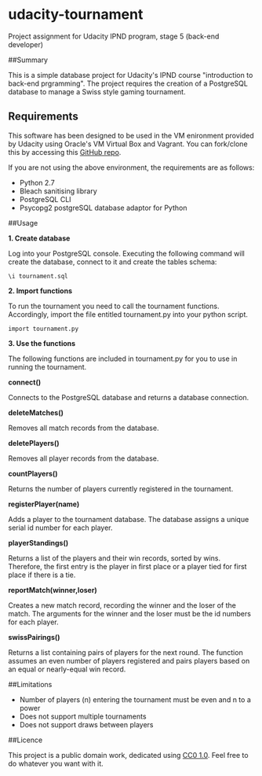 # udacity-tournament
Project assignment for Udacity IPND program, stage 5 (back-end developer)

##Summary

This is a simple database project for Udacity's IPND course "introduction to back-end prgramming".  The project requires the creation of a PostgreSQL database to manage a Swiss style gaming tournament.

## Requirements

This software has been designed to be used in the VM enironment provided by Udacity using Oracle's VM Virtual Box and Vagrant.  You can fork/clone this by accessing this [GitHub repo](https://github.com/udacity/fullstack-nanodegree-vm).

If you are not using the above environment, the requirements are as follows:

* Python 2.7
* Bleach sanitising library
* PostgreSQL CLI 
* Psycopg2 postgreSQL database adaptor for Python

##Usage

**1. Create database**

Log into your PostgreSQL console.  Executing the following command will create the database, connect to it and create the tables schema:

`\i tournament.sql`

**2.  Import functions**

To run the tournament you need to call the tournament functions.  Accordingly, import the file entitled tournament.py into your python script.

`import tournament.py`

**3.  Use the functions**

The following functions are included in tournament.py for you to use in running the tournament.

**connect()**

Connects to the PostgreSQL database and returns a database connection.

**deleteMatches()**

Removes all match records from the database.

**deletePlayers()**

Removes all player records from the database.

**countPlayers()**

Returns the number of players currently registered in the tournament.

**registerPlayer(name)**

Adds a player to the tournament database. The database assigns a unique serial id number for each player.

**playerStandings()**

Returns a list of the players and their win records, sorted by wins. Therefore, the first entry is the player in first place or a player tied for first place if there is a tie.

**reportMatch(winner,loser)**

Creates a new match record, recording the winner and the loser of the match. The arguments for the winner and the loser must be the id numbers for each player.

**swissPairings()**

Returns a list containing pairs of players for the next round. The function assumes an even number of players registered and pairs players based on an equal or nearly-equal win record.

##Limitations

* Number of players (n) entering the tournament must be even and n to a power 
* Does not support multiple tournaments
* Does not support draws between players

##Licence

This project is a public domain work, dedicated using [CC0 1.0](https://creativecommons.org/publicdomain/zero/1.0/). Feel free to do whatever you want with it.
